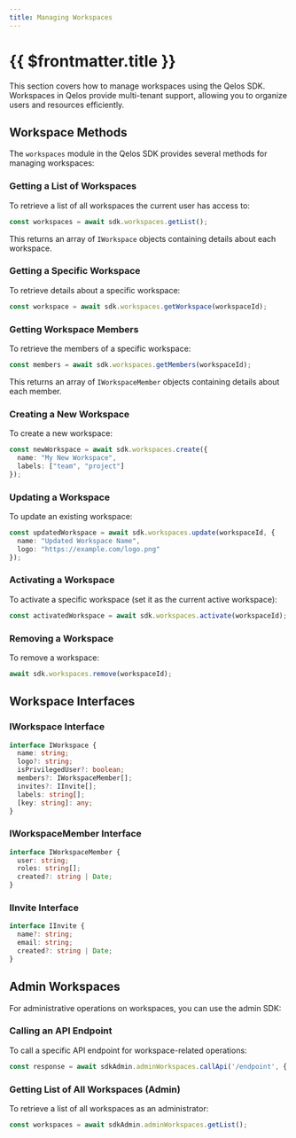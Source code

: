 ```yaml
---
title: Managing Workspaces
---
```


# {{ $frontmatter.title }}

This section covers how to manage workspaces using the Qelos SDK. Workspaces in Qelos provide multi-tenant support, allowing you to organize users and resources efficiently.

## Workspace Methods

The `workspaces` module in the Qelos SDK provides several methods for managing workspaces:

### Getting a List of Workspaces

To retrieve a list of all workspaces the current user has access to:

```typescript
const workspaces = await sdk.workspaces.getList();
```

This returns an array of `IWorkspace` objects containing details about each workspace.

### Getting a Specific Workspace

To retrieve details about a specific workspace:

```typescript
const workspace = await sdk.workspaces.getWorkspace(workspaceId);
```

### Getting Workspace Members

To retrieve the members of a specific workspace:

```typescript
const members = await sdk.workspaces.getMembers(workspaceId);
```

This returns an array of `IWorkspaceMember` objects containing details about each member.

### Creating a New Workspace

To create a new workspace:

```typescript
const newWorkspace = await sdk.workspaces.create({
  name: "My New Workspace",
  labels: ["team", "project"]
});
```

### Updating a Workspace

To update an existing workspace:

```typescript
const updatedWorkspace = await sdk.workspaces.update(workspaceId, {
  name: "Updated Workspace Name",
  logo: "https://example.com/logo.png"
});
```

### Activating a Workspace

To activate a specific workspace (set it as the current active workspace):

```typescript
const activatedWorkspace = await sdk.workspaces.activate(workspaceId);
```

### Removing a Workspace

To remove a workspace:

```typescript
await sdk.workspaces.remove(workspaceId);
```

## Workspace Interfaces

### IWorkspace Interface

```typescript
interface IWorkspace {
  name: string;
  logo?: string;
  isPrivilegedUser?: boolean;
  members?: IWorkspaceMember[];
  invites?: IInvite[];
  labels: string[];
  [key: string]: any;
}
```

### IWorkspaceMember Interface

```typescript
interface IWorkspaceMember {
  user: string;
  roles: string[];
  created?: string | Date;
}
```

### IInvite Interface

```typescript
interface IInvite {
  name?: string;
  email: string;
  created?: string | Date;
}
```

## Admin Workspaces

For administrative operations on workspaces, you can use the admin SDK:

### Calling an API Endpoint

To call a specific API endpoint for workspace-related operations:

```typescript
const response = await sdkAdmin.adminWorkspaces.callApi('/endpoint', { method: 'GET' });
```

### Getting List of All Workspaces (Admin)

To retrieve a list of all workspaces as an administrator:

```typescript
const workspaces = await sdkAdmin.adminWorkspaces.getList();
```
